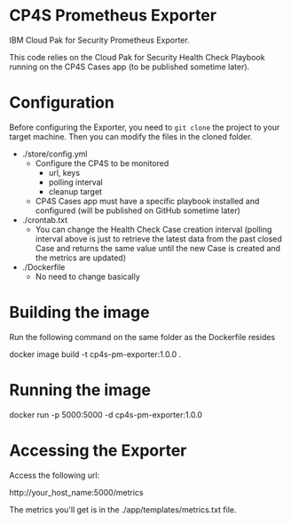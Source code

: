 # CP4S Prometheus Exporter

IBM Cloud Pak for Security Prometheus Exporter.

This code relies on the Cloud Pak for Security Health Check Playbook running on the CP4S Cases app (to be published sometime later).

# Configuration

Before configuring the Exporter, you need to `git clone` the project to your target machine. Then you can modify the files in the cloned folder.

- ./store/config.yml
  - Configure the CP4S to be monitored
    - url, keys
    - polling interval
    - cleanup target
  - CP4S Cases app must have a specific playbook installed and configured (will be published on GitHub sometime later)
- ./crontab.txt
  - You can change the Health Check Case creation interval (polling interval above is just to retrieve the latest data from the past closed Case and returns the same value until the new Case is created and the metrics are updated)
- ./Dockerfile
  - No need to change basically

# Building the image

Run the following command on the same folder as the Dockerfile resides

docker image build -t cp4s-pm-exporter:1.0.0 .

# Running the image

docker run -p 5000:5000 -d cp4s-pm-exporter:1.0.0

# Accessing the Exporter

Access the following url:

http://your_host_name:5000/metrics

The metrics you'll get is in the ./app/templates/metrics.txt file.